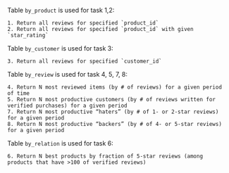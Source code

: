 Table `by_product` is used for task 1,2:

    1. Return all reviews for specified `product_id`
    2. Return all reviews for specified `product_id` with given `star_rating`
    
Table `by_customer` is used for task 3:

    3. Return all reviews for specified `customer_id`
    
Table `by_review` is used for task 4, 5, 7, 8:

    4. Return N most reviewed items (by # of reviews) for a given period of time
    5. Return N most productive customers (by # of reviews written for verified purchases) for a given period
    7. Return N most productive “haters” (by # of 1- or 2-star reviews) for a given period
    8. Return N most productive “backers” (by # of 4- or 5-star reviews) for a given period

Table `by_relation` is used for task 6:

    6. Return N best products by fraction of 5-star reviews (among products that have >100 of verified reviews)  